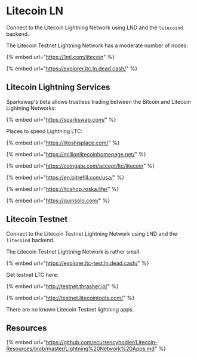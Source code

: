 # Litecoin LN

Connect to the Litecoin Lightning Network using LND and the `litecoind` backend.

The Litecoin Testnet Lightning Network has a moderate number of nodes:

{% embed url="https://1ml.com/litecoin" %}

{% embed url="https://explorer.ltc.ln.dead.cash/" %}

## Litecoin Lightning Services

Sparkswap's beta allows trustless trading between the Bitcoin and Litecoin Lightning Networks:

{% embed url="https://sparkswap.com/" %}

Places to spend Lightning LTC:

{% embed url="https://litoshisplace.com/" %}

{% embed url="https://millionlitecoinhomepage.net/" %}

{% embed url="https://coingate.com/accept/ltc/litecoin" %}

{% embed url="https://en.bitrefill.com/usa/" %}

{% embed url="https://ltcshop.roska.life/" %}

{% embed url="https://quinsolo.com/" %}

## Litecoin Testnet

Connect to the Litecoin Testnet Lightning Network using LND and the `litecoind` backend.

The Litecoin Testnet Lightning Network is rather small:  


{% embed url="https://explorer.ltc-test.ln.dead.cash/" %}

Get testnet LTC here:

{% embed url="http://testnet.thrasher.io/" %}

{% embed url="http://testnet.litecointools.com/" %}

There are no known Litecoin Testnet lightning apps. 

## Resources

{% embed url="https://github.com/ecurrencyhodler/Litecoin-Resources/blob/master/Lightning%20Network%20Apps.md" %}



